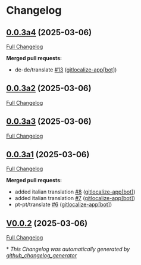 # Changelog

## [0.0.3a4](https://github.com/OpenVoiceOS/ovos-skill-diagnostics/tree/0.0.3a4) (2025-03-06)

[Full Changelog](https://github.com/OpenVoiceOS/ovos-skill-diagnostics/compare/0.0.3a2...0.0.3a4)

**Merged pull requests:**

- de-de/translate [\#13](https://github.com/OpenVoiceOS/ovos-skill-diagnostics/pull/13) ([gitlocalize-app[bot]](https://github.com/apps/gitlocalize-app))

## [0.0.3a2](https://github.com/OpenVoiceOS/ovos-skill-diagnostics/tree/0.0.3a2) (2025-03-06)

[Full Changelog](https://github.com/OpenVoiceOS/ovos-skill-diagnostics/compare/0.0.3a3...0.0.3a2)

## [0.0.3a3](https://github.com/OpenVoiceOS/ovos-skill-diagnostics/tree/0.0.3a3) (2025-03-06)

[Full Changelog](https://github.com/OpenVoiceOS/ovos-skill-diagnostics/compare/0.0.3a1...0.0.3a3)

## [0.0.3a1](https://github.com/OpenVoiceOS/ovos-skill-diagnostics/tree/0.0.3a1) (2025-03-06)

[Full Changelog](https://github.com/OpenVoiceOS/ovos-skill-diagnostics/compare/V0.0.2...0.0.3a1)

**Merged pull requests:**

- added italian translation [\#8](https://github.com/OpenVoiceOS/ovos-skill-diagnostics/pull/8) ([gitlocalize-app[bot]](https://github.com/apps/gitlocalize-app))
- added italian translation [\#7](https://github.com/OpenVoiceOS/ovos-skill-diagnostics/pull/7) ([gitlocalize-app[bot]](https://github.com/apps/gitlocalize-app))
- pt-pt/translate [\#6](https://github.com/OpenVoiceOS/ovos-skill-diagnostics/pull/6) ([gitlocalize-app[bot]](https://github.com/apps/gitlocalize-app))

## [V0.0.2](https://github.com/OpenVoiceOS/ovos-skill-diagnostics/tree/V0.0.2) (2025-03-06)

[Full Changelog](https://github.com/OpenVoiceOS/ovos-skill-diagnostics/compare/0.0.2...V0.0.2)



\* *This Changelog was automatically generated by [github_changelog_generator](https://github.com/github-changelog-generator/github-changelog-generator)*
